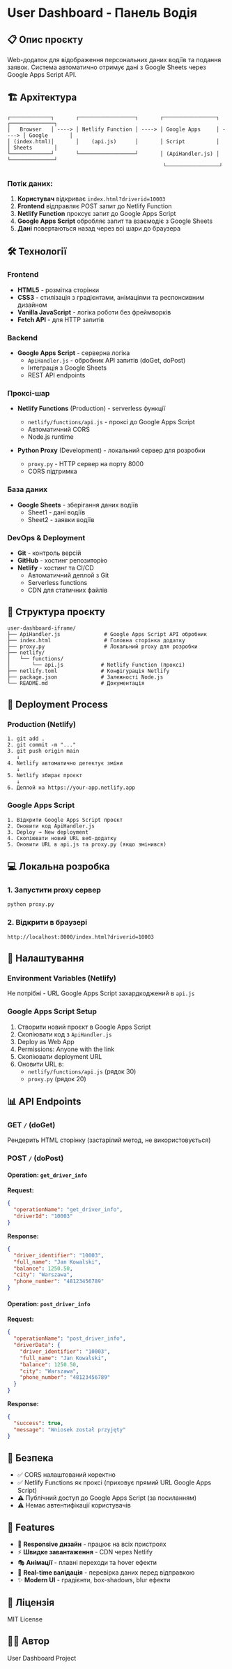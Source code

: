 # User Dashboard - Панель Водія

## 📋 Опис проєкту
Web-додаток для відображення персональних даних водіїв та подання заявок. Система автоматично отримує дані з Google Sheets через Google Apps Script API.

## 🏗️ Архітектура

```
┌─────────────┐       ┌──────────────────┐       ┌─────────────────┐       ┌──────────────┐
│   Browser   │ ----> │ Netlify Function │ ----> │ Google Apps     │ ----> │ Google       │
│ (index.html)│       │    (api.js)      │       │ Script          │       │ Sheets       │
└─────────────┘       └──────────────────┘       │ (ApiHandler.js) │       └──────────────┘
                                                  └─────────────────┘
```

### Потік даних:
1. **Користувач** відкриває `index.html?driverid=10003`
2. **Frontend** відправляє POST запит до Netlify Function
3. **Netlify Function** проксує запит до Google Apps Script
4. **Google Apps Script** обробляє запит та взаємодіє з Google Sheets
5. **Дані** повертаються назад через всі шари до браузера

## 🛠️ Технології

### Frontend
- **HTML5** - розмітка сторінки
- **CSS3** - стилізація з градієнтами, анімаціями та респонсивним дизайном
- **Vanilla JavaScript** - логіка роботи без фреймворків
- **Fetch API** - для HTTP запитів

### Backend
- **Google Apps Script** - серверна логіка
  - `ApiHandler.js` - обробник API запитів (doGet, doPost)
  - Інтеграція з Google Sheets
  - REST API endpoints

### Проксі-шар
- **Netlify Functions** (Production) - serverless функції
  - `netlify/functions/api.js` - проксі до Google Apps Script
  - Автоматичний CORS
  - Node.js runtime
  
- **Python Proxy** (Development) - локальний сервер для розробки
  - `proxy.py` - HTTP сервер на порту 8000
  - CORS підтримка

### База даних
- **Google Sheets** - зберігання даних водіїв
  - Sheet1 - дані водіїв
  - Sheet2 - заявки водіїв

### DevOps & Deployment
- **Git** - контроль версій
- **GitHub** - хостинг репозиторію
- **Netlify** - хостинг та CI/CD
  - Автоматичний деплой з Git
  - Serverless functions
  - CDN для статичних файлів

## 📁 Структура проєкту

```
user-dashboard-iframe/
├── ApiHandler.js              # Google Apps Script API обробник
├── index.html                 # Головна сторінка додатку
├── proxy.py                   # Локальний proxy для розробки
├── netlify/
│   └── functions/
│       └── api.js            # Netlify Function (проксі)
├── netlify.toml              # Конфігурація Netlify
├── package.json              # Залежності Node.js
└── README.md                 # Документація
```

## 🚀 Deployment Process

### Production (Netlify)
```
1. git add .
2. git commit -m "..."
3. git push origin main
   ↓
4. Netlify автоматично детектує зміни
   ↓
5. Netlify збирає проєкт
   ↓
6. Деплой на https://your-app.netlify.app
```

### Google Apps Script
```
1. Відкрити Google Apps Script проєкт
2. Оновити код ApiHandler.js
3. Deploy → New deployment
4. Скопіювати новий URL веб-додатку
5. Оновити URL в api.js та proxy.py (якщо змінився)
```

## 💻 Локальна розробка

### 1. Запустити proxy сервер
```bash
python proxy.py
```

### 2. Відкрити в браузері
```
http://localhost:8000/index.html?driverid=10003
```

## 🔧 Налаштування

### Environment Variables (Netlify)
Не потрібні - URL Google Apps Script захардкоджений в `api.js`

### Google Apps Script Setup
1. Створити новий проєкт в Google Apps Script
2. Скопіювати код з `ApiHandler.js`
3. Deploy as Web App
4. Permissions: Anyone with the link
5. Скопіювати deployment URL
6. Оновити URL в:
   - `netlify/functions/api.js` (рядок 30)
   - `proxy.py` (рядок 20)

## 📊 API Endpoints

### GET `/` (doGet)
Рендерить HTML сторінку (застарілий метод, не використовується)

### POST `/` (doPost)

#### Operation: `get_driver_info`
**Request:**
```json
{
  "operationName": "get_driver_info",
  "driverId": "10003"
}
```

**Response:**
```json
{
  "driver_identifier": "10003",
  "full_name": "Jan Kowalski",
  "balance": 1250.50,
  "city": "Warszawa",
  "phone_number": "48123456789"
}
```

#### Operation: `post_driver_info`
**Request:**
```json
{
  "operationName": "post_driver_info",
  "driverData": {
    "driver_identifier": "10003",
    "full_name": "Jan Kowalski",
    "balance": 1250.50,
    "city": "Warszawa",
    "phone_number": "48123456789"
  }
}
```

**Response:**
```json
{
  "success": true,
  "message": "Wniosek został przyjęty"
}
```

## 🔐 Безпека

- ✅ CORS налаштований коректно
- ✅ Netlify Functions як проксі (приховує прямий URL Google Apps Script)
- ⚠️ Публічний доступ до Google Apps Script (за посиланням)
- ⚠️ Немає автентифікації користувачів

## 🎨 Features

- 📱 **Responsive дизайн** - працює на всіх пристроях
- ⚡ **Швидке завантаження** - CDN через Netlify
- 🎭 **Анімації** - плавні переходи та hover ефекти
- 🔄 **Real-time валідація** - перевірка даних перед відправкою
- ✨ **Modern UI** - градієнти, box-shadows, blur ефекти

## 📝 Ліцензія

MIT License

## 👨‍💻 Автор

User Dashboard Project

